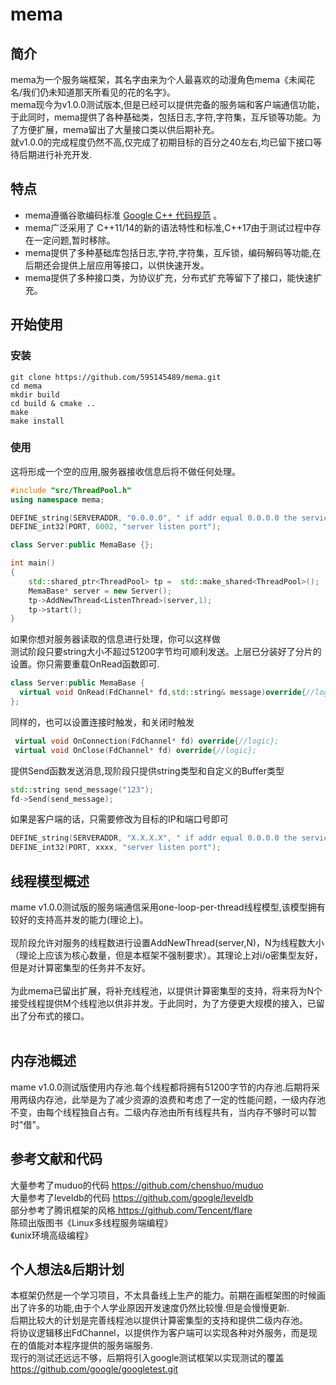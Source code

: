 # mema

## 简介
mema为一个服务端框架，其名字由来为个人最喜欢的动漫角色mema《未闻花名/我们仍未知道那天所看见的花的名字》。<br>
mema现今为v1.0.0测试版本,但是已经可以提供完备的服务端和客户端通信功能，于此同时，mema提供了各种基础类，包括日志,字符,字符集，互斥锁等功能。为了方便扩展，mema留出了大量接口类以供后期补充。<br>
就v1.0.0的完成程度仍然不高,仅完成了初期目标的百分之40左右,均已留下接口等待后期进行补充开发.

## 特点
* mema遵循谷歌编码标准 [ Google C++ 代码规范](https://google.github.io/styleguide/cppguide.html) 。
* mema广泛采用了 C++11/14的新的语法特性和标准,C++17由于测试过程中存在一定问题,暂时移除。
* mema提供了多种基础库包括日志,字符,字符集，互斥锁，编码解码等功能,在后期还会提供上层应用等接口，以供快速开发。
* mema提供了多种接口类，为协议扩充，分布式扩充等留下了接口，能快速扩充。

## 开始使用

### 安装
```shell
git clone https://github.com/595145489/mema.git
cd mema
mkdir build
cd build & cmake ..
make
make install
```
### 使用
这将形成一个空的应用,服务器接收信息后将不做任何处理。
```c++
#include "src/ThreadPool.h"
using namespace mema; 

DEFINE_string(SERVERADDR, "0.0.0.0", " if addr equal 0.0.0.0 the service will be server, else addr will be client ");
DEFINE_int32(PORT, 6002, "server listen port");

class Server:public MemaBase {};

int main()
{
    std::shared_ptr<ThreadPool> tp =  std::make_shared<ThreadPool>();
    MemaBase* server = new Server();
    tp->AddNewThread<ListenThread>(server,1);
    tp->start();
}
```

如果你想对服务器读取的信息进行处理，你可以这样做<br>
测试阶段只要string大小不超过51200字节均可顺利发送。上层已分装好了分片的设置。你只需要重载OnRead函数即可.
```c++
class Server:public MemaBase {
  virtual void OnRead(FdChannel* fd,std::string& message)override{//logic};
};
```
同样的，也可以设置连接时触发，和关闭时触发
```c++
 virtual void OnConnection(FdChannel* fd) override{//logic};
 virtual void OnClose(FdChannel* fd) override{//logic};
```
提供Send函数发送消息,现阶段只提供string类型和自定义的Buffer类型
```c++
std::string send_message("123");
fd->Send(send_message);
```
如果是客户端的话，只需要修改为目标的IP和端口号即可
```c++
DEFINE_string(SERVERADDR, "X.X.X.X", " if addr equal 0.0.0.0 the service will be server, else addr will be client ");
DEFINE_int32(PORT, xxxx, "server listen port");
```
## 线程模型概述
mame v1.0.0测试版的服务端通信采用one-loop-per-thread线程模型,该模型拥有较好的支持高并发的能力(理论上)。<br><br>
现阶段允许对服务的线程数进行设置AddNewThread<ListenThread>(server,N)，N为线程数大小（理论上应该为核心数量，但是本框架不强制要求）。其理论上对i/o密集型友好，但是对计算密集型的任务并不友好。<br><br>
为此mema已留出扩展，将补充线程池，以提供计算密集型的支持，将来将为N个接受线程提供M个线程池以供非并发。于此同时，为了方便更大规模的接入，已留出了分布式的接口。<br><br>
## 内存池概述
mame v1.0.0测试版使用内存池.每个线程都将拥有51200字节的内存池.后期将采用两级内存池，此举是为了减少资源的浪费和考虑了一定的性能问题，一级内存池不变，由每个线程独自占有。二级内存池由所有线程共有，当内存不够时可以暂时"借"。

## 参考文献和代码
大量参考了muduo的代码 [ https://github.com/chenshuo/muduo ](https://github.com/chenshuo/muduo) <br>
大量参考了leveldb的代码 [ https://github.com/google/leveldb ](https://github.com/google/leveldb) <br>
部分参考了腾讯框架的风格[ https://github.com/Tencent/flare ](https://github.com/Tencent/flare) <br>
陈硕出版图书《Linux多线程服务端编程》 <br>
《unix环境高级编程》 <br>
  
## 个人想法&后期计划
本框架仍然是一个学习项目，不太具备线上生产的能力。前期在画框架图的时候画出了许多的功能,由于个人学业原因开发速度仍然比较慢.但是会慢慢更新.<br>
后期比较大的计划是完善线程池以提供计算密集型的支持和提供二级内存池。<br>
将协议逻辑移出FdChannel，以提供作为客户端可以实现各种对外服务，而是现在的值能对本程序提供的服务端服务.<br>
现行的测试还远远不够，后期将引入google测试框架以实现测试的覆盖 [ https://github.com/google/googletest.git ]( https://github.com/google/googletest.git ) <br>

